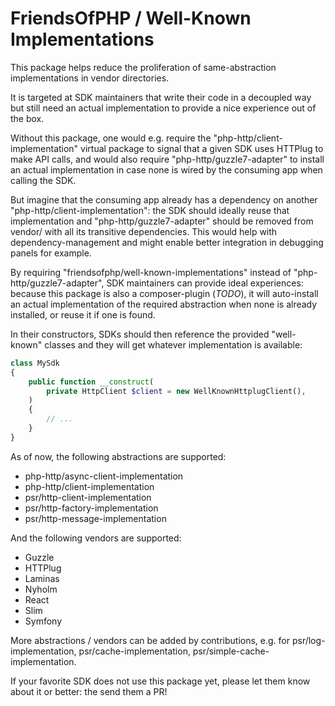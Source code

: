# FriendsOfPHP / Well-Known Implementations

This package helps reduce the proliferation of same-abstraction implementations
in vendor directories.

It is targeted at SDK maintainers that write their code in a decoupled way but
still need an actual implementation to provide a nice experience out of the box.

Without this package, one would e.g. require the "php-http/client-implementation"
virtual package to signal that a given SDK uses HTTPlug to make API calls, and
would also require "php-http/guzzle7-adapter" to install an actual
implementation in case none is wired by the consuming app when calling the SDK.

But imagine that the consuming app already has a dependency on another
"php-http/client-implementation": the SDK should ideally reuse that
implementation and "php-http/guzzle7-adapter" should be removed from vendor/ with
all its transitive dependencies. This would help with dependency-management and
might enable better integration in debugging panels for example.

By requiring "friendsofphp/well-known-implementations" instead of
"php-http/guzzle7-adapter", SDK maintainers can provide ideal experiences:
because this package is also a composer-plugin (*TODO*), it will auto-install an
actual implementation of the required abstraction when none is already installed,
or reuse it if one is found.

In their constructors, SDKs should then reference the provided "well-known"
classes and they will get whatever implementation is available:

```php
class MySdk
{
    public function __construct(
        private HttpClient $client = new WellKnownHttplugClient(),
    )
    {
        // ...
    }
}
```

As of now, the following abstractions are supported:
 - php-http/async-client-implementation
 - php-http/client-implementation
 - psr/http-client-implementation
 - psr/http-factory-implementation
 - psr/http-message-implementation

And the following vendors are supported:
 - Guzzle
 - HTTPlug
 - Laminas
 - Nyholm
 - React
 - Slim
 - Symfony

More abstractions / vendors can be added by contributions, e.g. for
psr/log-implementation, psr/cache-implementation, psr/simple-cache-implementation.

If your favorite SDK does not use this package yet, please let them know about it
or better: the send them a PR!
